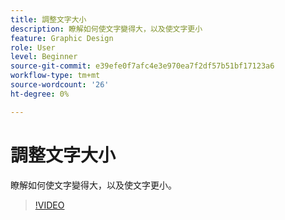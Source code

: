 ```yaml
---
title: 調整文字大小
description: 瞭解如何使文字變得大，以及使文字更小
feature: Graphic Design
role: User
level: Beginner
source-git-commit: e39efe0f7afc4e3e970ea7f2df57b51bf17123a6
workflow-type: tm+mt
source-wordcount: '26'
ht-degree: 0%

---
```


# 調整文字大小

瞭解如何使文字變得大，以及使文字更小。

>[!VIDEO](https://video.tv.adobe.com/v/3420213?quality=12&learn=on&hidetitle=true)
